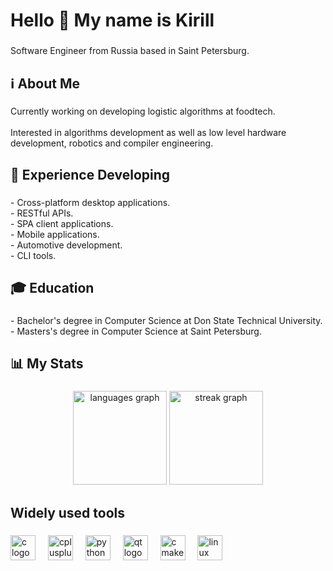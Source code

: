 <h1 align="left">Hello 👋 My name is Kirill</h1>

###

<p align="left">Software Engineer from Russia based in Saint Petersburg.</p>

###

<h2 align="left">ℹ️ About Me</h2>

###

<p align="left">Currently working on developing logistic algorithms at foodtech.<br><br>Interested in algorithms development as well as low level hardware development, robotics and compiler engineering.</p>

###

<h2 align="left">📖 Experience Developing</h2>

###

<p align="left">- Cross-platform desktop applications.<br>- RESTful APIs.<br>- SPA client applications.<br>- Mobile applications.<br>- Automotive development.<br>- CLI tools.</p>

###

<h2 align="left">🎓 Education</h2>

###

<p align="left">- Bachelor's degree in Computer Science at Don State Technical University.<br>- Masters's degree in Computer Science at Saint Petersburg.</p>

###

<h2 align="left">📊 My Stats</h2>

###

<div align="center">
  <img src="https://github-readme-stats.vercel.app/api/top-langs?username=reactivation&locale=en&hide_title=false&layout=compact&card_width=320&langs_count=5&theme=dracula&hide_border=false&order=2" height="150" alt="languages graph"  />
  <img src="https://streak-stats.demolab.com?user=reactivation&locale=en&mode=daily&theme=dracula&hide_border=false&border_radius=5&order=3" height="150" alt="streak graph"  />
</div>

###

<h2 align="left">Widely used tools</h2>

###

<div align="left">
  <img src="https://cdn.jsdelivr.net/gh/devicons/devicon/icons/c/c-original.svg" height="40" alt="c logo"  />
  <img width="12" />
  <img src="https://cdn.jsdelivr.net/gh/devicons/devicon/icons/cplusplus/cplusplus-original.svg" height="40" alt="cplusplus logo"  />
  <img width="12" />
  <img src="https://cdn.jsdelivr.net/gh/devicons/devicon/icons/python/python-original.svg" height="40" alt="python logo"  />
  <img width="12" />
  <img src="https://cdn.jsdelivr.net/gh/devicons/devicon/icons/qt/qt-original.svg" height="40" alt="qt logo"  />
  <img width="12" />
  <img src="https://cdn.jsdelivr.net/gh/devicons/devicon/icons/cmake/cmake-original.svg" height="40" alt="cmake logo"  />
  <img width="12" />
  <img src="https://cdn.jsdelivr.net/gh/devicons/devicon/icons/linux/linux-original.svg" height="40" alt="linux logo"  />
</div>

###
